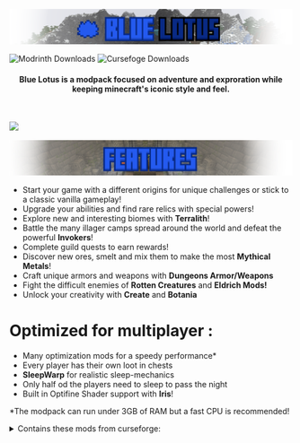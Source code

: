 <img src="https://raw.githubusercontent.com/tazta2ra/bluelotus/main/assets/logo/hires/modrinth30.png" alt="Blue Lotus"><br>

<img alt="Modrinth Downloads" src="https://img.shields.io/modrinth/dt/CVfnTLOu?color=green&label=Modrinth"> <img alt="Cursefoge Downloads" src="https://cf.way2muchnoise.eu/678970.svg">

<h4><center>Blue Lotus is a modpack focused on adventure and exproration while keeping minecraft's iconic style and feel.</center></h4> <br>

<a href="https://modrinth.com/modpack/bluelotus"><img src="https://raw.githubusercontent.com/modrinth/art/a05e2307b42762d64a370a3cf3e8b6b30735dce1/Branding/Badge/badge-dark.svg"></a>

<img src="https://raw.githubusercontent.com/tazta2ra/bluelotus/main/assets/logo/hires/modrinth2.png" alt="Features"><br>

<ul>
    <li>Start your game with a different origins for unique challenges or stick to a classic vanilla gameplay!</li>
    <li>Upgrade your abilities and find rare relics with special powers!</li>
    <li>Explore new and interesting biomes with <b>Terralith</b>!</li>
    <li>Battle the many illager camps spread around the world and defeat the powerful <b>Invokers</b>!</li>
    <li>Complete guild quests to earn rewards!</li>
    <li>Discover new ores, smelt and mix them to make the most <b>Mythical Metals</b>! </li>
    <li>Craft unique armors and weapons with <b>Dungeons Armor/Weapons</b></li>
    <li>Fight the difficult enemies of <b>Rotten Creatures</b> and <b>Eldrich Mods!</b></li>
    <li>Unlock your creativity with <b>Create</b> and <b>Botania</b></li> 

</ul>

<h1>Optimized for multiplayer :</h1>
<ul>
    <li>Many optimization mods for a speedy performance*</li>
    <li>Every player has their own loot in chests </li>  
    <li><b>SleepWarp</b> for realistic sleep-mechanics </li>  
    <li>Only half od the players need to sleep to pass the night</li>
    <li>Built in Optifine Shader support with <b>Iris</b>!</li>
</ul>
<p>*The modpack can run under 3GB of RAM but a fast CPU is recommended!</p>


<details>
<summary>Contains these mods from curseforge:</summary>

<p>MC Dungeons Armor/Weapons Mods:</p> 

<b>Disclaimer : I was given permission by the developers to include these mods in the modpack as jar files.</b>

<ul>
<li> <a href="https://www.curseforge.com/minecraft/mc-mods/mcda">MC Dungeons Armor</a></li>
<li> <a href="https://www.curseforge.com/minecraft/mc-mods/mcdw">MC Dungeons Weapons</a></li>
</ul>

<p>Other mods that don't have 1.18.2 version on modrinth:</p> 

<ul>
<li> <a href="https://www.curseforge.com/minecraft/mc-mods/no-fade">No fade</a></li>
<li> <a href="https://www.curseforge.com/minecraft/mc-mods/smooth-boot">Smooth Boot</a></li>
<li> <a href="https://www.curseforge.com/minecraft/mc-mods/open-loader">Open loader</a></li>
<li> <a href="https://www.curseforge.com/minecraft/mc-mods/bclib">BCLib</a></li>
<li> <a href="https://www.curseforge.com/minecraft/mc-mods/forgotten-graves">Forgotten Graves</a></li>
<li> <a href="https://www.curseforge.com/minecraft/mc-mods/spoornpacks">SpoornPacks</a></li>
<li> <a href="https://www.curseforge.com/minecraft/mc-mods/myloot">myLoot</a></li>
<li> <a href="https://www.curseforge.com/minecraft/mc-mods/sound-physics-remastered">Sound Physics Remastered</a></li>
</ul>

<p>Older versions include</p>

<ul>
<li> <a href="https://www.curseforge.com/minecraft/mc-mods/stoneholm">Stoneholm</a></li>
<li> <a href="https://www.curseforge.com/minecraft/mc-mods/xaeros-minimap">Xaero's Minimap</a></li>
<li> <a href="https://www.curseforge.com/minecraft/mc-mods/xaeros-world-map">Xaero's World Map</a></li>
</ul>

</details>
